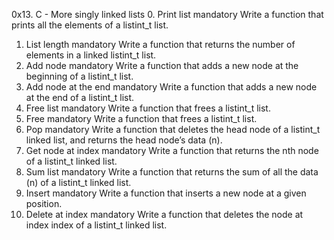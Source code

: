0x13. C - More singly linked lists
0. Print list
mandatory
Write a function that prints all the elements of a listint_t list.
1. List length
mandatory
Write a function that returns the number of elements in a linked listint_t list.
2. Add node
mandatory
Write a function that adds a new node at the beginning of a listint_t list.
3. Add node at the end
mandatory
Write a function that adds a new node at the end of a listint_t list.
4. Free list
mandatory
Write a function that frees a listint_t list.
5. Free
mandatory
Write a function that frees a listint_t list.
6. Pop
mandatory
Write a function that deletes the head node of a listint_t linked list, and returns the head node’s data (n).
7. Get node at index
mandatory
Write a function that returns the nth node of a listint_t linked list.
8. Sum list
mandatory
Write a function that returns the sum of all the data (n) of a listint_t linked list.
9. Insert
mandatory
Write a function that inserts a new node at a given position.
10. Delete at index
mandatory
Write a function that deletes the node at index index of a listint_t linked list.
